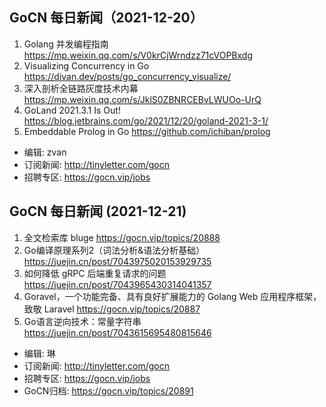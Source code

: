 ## GoCN 每日新闻（2021-12-20）

1. Golang 并发编程指南 https://mp.weixin.qq.com/s/V0krCjWrndzz71cVOPBxdg
2. Visualizing Concurrency in Go  https://divan.dev/posts/go_concurrency_visualize/
3. 深入剖析全链路灰度技术内幕 https://mp.weixin.qq.com/s/JklS0ZBNRCEBvLWUOo-UrQ
4. GoLand 2021.3.1 Is Out! https://blog.jetbrains.com/go/2021/12/20/goland-2021-3-1/
5. Embeddable Prolog in Go   https://github.com/ichiban/prolog
- 编辑: zvan
- 订阅新闻: http://tinyletter.com/gocn
- 招聘专区: https://gocn.vip/jobs


## GoCN 每日新闻 (2021-12-21)

1. 全文检索库 bluge https://gocn.vip/topics/20888
2. Go编译原理系列2（词法分析&语法分析基础）https://juejin.cn/post/7043975020153929735
3. 如何降低 gRPC 后端重复请求的问题 https://juejin.cn/post/7043965430314041357
4. Goravel，一个功能完备、具有良好扩展能力的 Golang Web 应用程序框架，致敬 Laravel
 https://gocn.vip/topics/20887
5. Go语言逆向技术：常量字符串 https://juejin.cn/post/7043615695480815646

- 编辑: 琳 
- 订阅新闻: http://tinyletter.com/gocn
- 招聘专区: https://gocn.vip/jobs
- GoCN归档: https://gocn.vip/topics/20891
